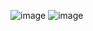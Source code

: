 ![image](https://github.com/user-attachments/assets/4cb85bad-d0de-4c06-803c-5ae59c435d38)
![image](https://github.com/user-attachments/assets/4e590c55-e042-4945-87d7-7a98a0ff60af)
